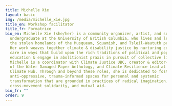 ```yaml
---
title: Michelle Xie
layout: basic
img: /media/michelle_xie.jpg
title_en: Workshop facilitator
title_fr: Formatrice
bio_en: Michelle Xie (she/her) is a community organizer, artist, and sociology
  undergraduate at the University of British Columbia, who lives and learns on
  the stolen homelands of the Musqueam, Squamish, and Tsleil-Waututh peoples.
  Her work weaves together climate & disability justice by nurturing community
  care in ways that build upon the rich traditions of political and popular
  education & engage in abolitionist praxis in pursuit of collective liberation.
  Michelle is a coordinator with Climate Justice UBC, creator & editor-in-chief
  of the Water Damaged Paper Anthology, and Climate Resilience Lead at the UBC
  Climate Hub. Through and beyond these roles, she is dedicated to fostering
  anti-oppressive, trauma-informed spaces for personal and systemic
  transformation that are grounded in practices of radical imagination,
  cross-movement solidarity, and mutual aid.
bio_fr: ""
order: 9
---
```

